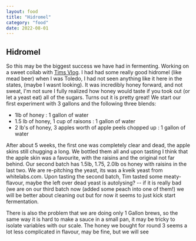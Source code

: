 ```yaml
---
layout: food
title: "Hidromel"
category: "food"
date: 2022-08-01
---
```


<h2>Hidromel</h2>
So this may be the biggest success we have had in fermenting.  Working on a sweet collab with 
<a href="https://www.youtube.com/user/timrulz54">Tims Vlog</a>.  I had had some really good hidromel (like mead beer) when I was Toledo, 
I had not seen anything like it here in the states, (maybe I wasnt looking).  It was incredibly honey forward, and not sweat, 
I'm not sure I fully realized how honey would taste if you took out (or let a yeast eat) all of the sugars. Turns out it is pretty great!  
We start our first experiment with 3 gallons and the following three blends:
<ul>
  <li>1lb of honey : 1 gallon of water</li>
  <li>1.5 lb of honey, 1 cup of raisons : 1 gallon of water</li>
  <li>2 lb's of honey, 3 apples worth of apple peels chopped up : 1 gallon of water</li>
</ul>

After about 5 weeks, the first one was completely clear and dead, the apple skins still chugging a long.  We bottled them all and upon tasting I think 
that the apple skin was a favourite, with the raisins and the original not far behind.  Our second batch has 1.5lb, 1.75, 2.0lb os honey with raisins in the last two.  We are re-pitching the yeast, its was a kveik yeast from whitelabs.com.  Upon tasting the second batch, Tim tasted some meaty-flavour, maybe the left over dead yeast is autolysing? -- if it is really bad (we are on our third batch now (added some peach into one of them!) we will be better about cleaning out but for now it seems to just kick start fermentation.

There is also the problem that we are doing only 1 Gallon brews, so the same way it is hard to make a sauce in a small pan, it may be tricky to isolate variables with our scale.  The honey we bought for round 3 seems a lot less complicated in flavour, may be fine, but we will see
